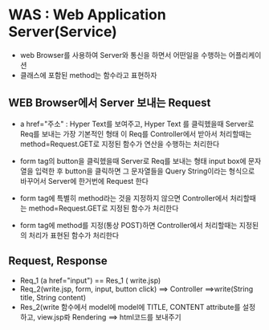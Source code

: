 # WAS : Web Application Server(Service)
* web Browser를 사용하여 Server와 통신을 하면서 어떤일을 수행하는 어플리케이션
* 클래스에 포함된 method는 함수라고 표현하자

## WEB Browser에서 Server 보내는 Request
* a href="주소" : Hyper Text를 보여주고, Hyper Text 를 클릭헸을때 Server로 Req를 보내는 가장 기본적인 형태
이 Req를 Controller에서 받아서 처리할때는 method=Request.GET로 지정된 함수가 연산을 수행하는 처리한다

* form tag의 button을 클릭헸을때 Server로 Req를 보내는 형태
input box에 문자열을 입력한 후 button을 클릭하면 그 문자열들을 Query String이라는 형식으로 바꾸어서 Server에 한거번에 Request 한다

* form tag에 특별히 method라는 것을 지정하지 않으면
Controller에서 처리할때는 method=Request.GET로 지정된 함수가 처리한다
* form tag에 method를 지정(통상 POST)하면 
Controller에서 처리할때는 지정된의 처리가 표현된 함수가 처리한다

## Request, Response
* Req_1 (a href="input") == Res_1 ( write.jsp)
* Req_2(write.jsp, form, input, button click) ==> Controller ==>write(String title, String content)
* Res_2(write 함수에서 model에 model에 TITLE, CONTENT attribute를 설정하고, view.jsp롸 Rendering ==> html코드를 보내주기
